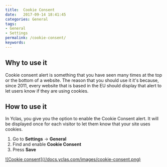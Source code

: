 ```yaml
---
title:  Cookie Consent
date:   2017-09-14 18:41:45
categories: General
tags: 
- General
- Settings
permalink: /cookie-consent/
keywords: 
---
```

## Why to use it

Cookie consent alert is something that you have seen many times at the top or the bottom of a website. The reason that you should use it it's because, since 2011, every website that is based in the EU should display that alert to let users know if they are using cookies. 

## How to use it

In Yclas, you give you the option to enable the Cookie Consent alert. It will be displayed once for each visitor to let them know that your site uses cookies.

1. Go to **Settings** -> **General**
2. Find and enable **Cookie Consent**
3. Press **Save**

<a href="//docs.yclas.com/images/2-step-sms.png" class="thumbnail gallery-item" data-gallery>
![Cookie consent](//docs.yclas.com/images/cookie-consent.png)
</a>




